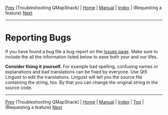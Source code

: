 [Prev](TroubleShooting) (Troubleshooting QMapShack) | [Home](Home) | [Manual](DocMain) | [Index](AxAdvIndex) | (Requesting a feature) [Next](RequestFeatures)
- - -

# Reporting Bugs

If you have found a bug file a bug report on the [Issues page](https://github.com/Maproom/qmapshack/issues).
Make sure to include the all the information listed below to ease both your and our lifes.

**Consider fixing it yourself.** For example bad spelling, confusing names or explanations and bad translations can be fixed by everyone. Use Qt5 Linguist to edit the translations. Linguist will tell you the source file containing the string, too. By that you can change the original string in the source code. 



- - -
[Prev](TroubleShooting) (Troubleshooting QMapShack) | [Home](Home) | [Manual](DocMain) | [Index](AxAdvIndex) | [Top](#) | (Requesting a feature) [Next](RequestFeatures)
